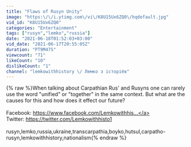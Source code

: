 ```yaml
---
title: "Flaws of Rusyn Unity"
image: "https:\/\/i.ytimg.com\/vi\/K8U15Ux6ZQ0\/hqdefault.jpg"
vid_id: "K8U15Ux6ZQ0"
categories: "Entertainment"
tags: ["rusyn","lemko","russia"]
date: "2021-06-18T01:52:03+03:00"
vid_date: "2021-06-17T20:55:05Z"
duration: "PT9M47S"
viewcount: "71"
likeCount: "10"
dislikeCount: "1"
channel: "lemkowithhistory \/ Лемко з історіёв"
---
```

{% raw %}When talking about Carpathian Rus' and Rusyns one can rarely use the word &quot;unified&quot; or &quot;together&quot; in the same context. But what are the causes for this and how does it effect our future?<br /><br />Facebook: <a rel="nofollow" target="blank" href="https://www.facebook.com/Lemkowithhis...">https://www.facebook.com/Lemkowithhis...</a><br />Twitter: <a rel="nofollow" target="blank" href="https://twitter.com/Lemkowithhisto1">https://twitter.com/Lemkowithhisto1</a><br /><br />rusyn,lemko,russia,ukraine,transcarpathia,boyko,hutsul,carpatho-rusyn,lemkowithhistory,nationalism{% endraw %}
